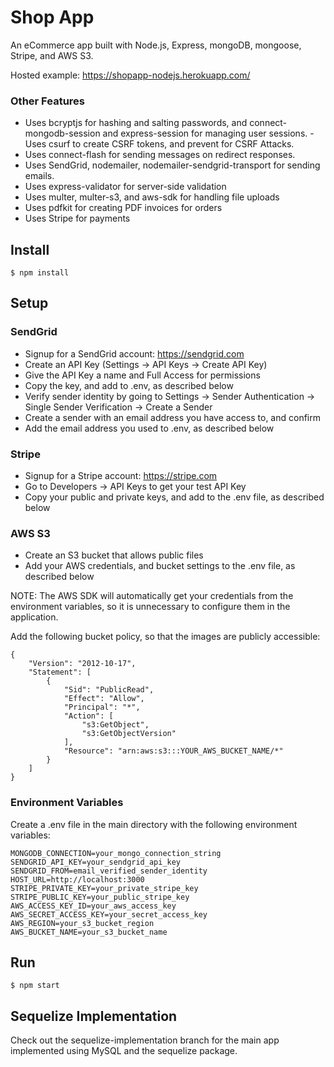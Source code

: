 # Shop App

An eCommerce app built with Node.js, Express, mongoDB, mongoose, Stripe, and AWS S3.

Hosted example: https://shopapp-nodejs.herokuapp.com/

### Other Features

- Uses bcryptjs for hashing and salting passwords, and connect-mongodb-session and express-session for managing user sessions. - Uses csurf to create CSRF tokens, and prevent for CSRF Attacks.
- Uses connect-flash for sending messages on redirect responses.
- Uses SendGrid, nodemailer, nodemailer-sendgrid-transport for sending emails.
- Uses express-validator for server-side validation
- Uses multer, multer-s3, and aws-sdk for handling file uploads
- Uses pdfkit for creating PDF invoices for orders
- Uses Stripe for payments

## Install

    $ npm install

## Setup

### SendGrid

- Signup for a SendGrid account: https://sendgrid.com
- Create an API Key (Settings -> API Keys -> Create API Key)
- Give the API Key a name and Full Access for permissions
- Copy the key, and add to .env, as described below
- Verify sender identity by going to Settings -> Sender Authentication -> Single Sender Verification -> Create a Sender
- Create a sender with an email address you have access to, and confirm
- Add the email address you used to .env, as described below

### Stripe

- Signup for a Stripe account: https://stripe.com
- Go to Developers -> API Keys to get your test API Key
- Copy your public and private keys, and add to the .env file, as described below

### AWS S3

- Create an S3 bucket that allows public files
- Add your AWS credentials, and bucket settings to the .env file, as described below

NOTE: The AWS SDK will automatically get your credentials from the environment variables, so it is unnecessary to configure them in the application.

Add the following bucket policy, so that the images are publicly accessible:

    {
        "Version": "2012-10-17",
        "Statement": [
            {
                "Sid": "PublicRead",
                "Effect": "Allow",
                "Principal": "*",
                "Action": [
                    "s3:GetObject",
                    "s3:GetObjectVersion"
                ],
                "Resource": "arn:aws:s3:::YOUR_AWS_BUCKET_NAME/*"
            }
        ]
    }

### Environment Variables

Create a .env file in the main directory with the following environment variables:

    MONGODB_CONNECTION=your_mongo_connection_string
    SENDGRID_API_KEY=your_sendgrid_api_key
    SENDGRID_FROM=email_verified_sender_identity
    HOST_URL=http://localhost:3000
    STRIPE_PRIVATE_KEY=your_private_stripe_key
    STRIPE_PUBLIC_KEY=your_public_stripe_key
    AWS_ACCESS_KEY_ID=your_aws_access_key
    AWS_SECRET_ACCESS_KEY=your_secret_access_key
    AWS_REGION=your_s3_bucket_region
    AWS_BUCKET_NAME=your_s3_bucket_name

## Run

    $ npm start

## Sequelize Implementation

Check out the sequelize-implementation branch for the main app implemented using MySQL and the sequelize package.
